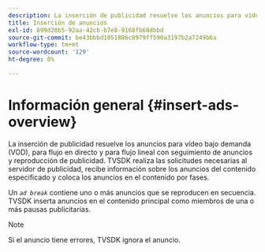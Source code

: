 ```yaml
---
description: La inserción de publicidad resuelve los anuncios para vídeo bajo demanda (VOD), para flujo en directo y para flujo lineal con seguimiento de anuncios y reproducción de publicidad. TVSDK realiza las solicitudes necesarias al servidor de publicidad, recibe información sobre los anuncios del contenido especificado y coloca los anuncios en el contenido por fases.
title: Inserción de anuncios
exl-id: 899d28b5-92aa-42cb-b7e8-9168fb68dbbd
source-git-commit: be43bbbd1051886c8979ff590a3197b2a7249b6a
workflow-type: tm+mt
source-wordcount: '129'
ht-degree: 0%

---
```


# Información general {#insert-ads-overview}

La inserción de publicidad resuelve los anuncios para vídeo bajo demanda (VOD), para flujo en directo y para flujo lineal con seguimiento de anuncios y reproducción de publicidad. TVSDK realiza las solicitudes necesarias al servidor de publicidad, recibe información sobre los anuncios del contenido especificado y coloca los anuncios en el contenido por fases.

Un *`ad break`* contiene uno o más anuncios que se reproducen en secuencia. TVSDK inserta anuncios en el contenido principal como miembros de una o más pausas publicitarias.

>[!NOTE]
>
>Si el anuncio tiene errores, TVSDK ignora el anuncio.
